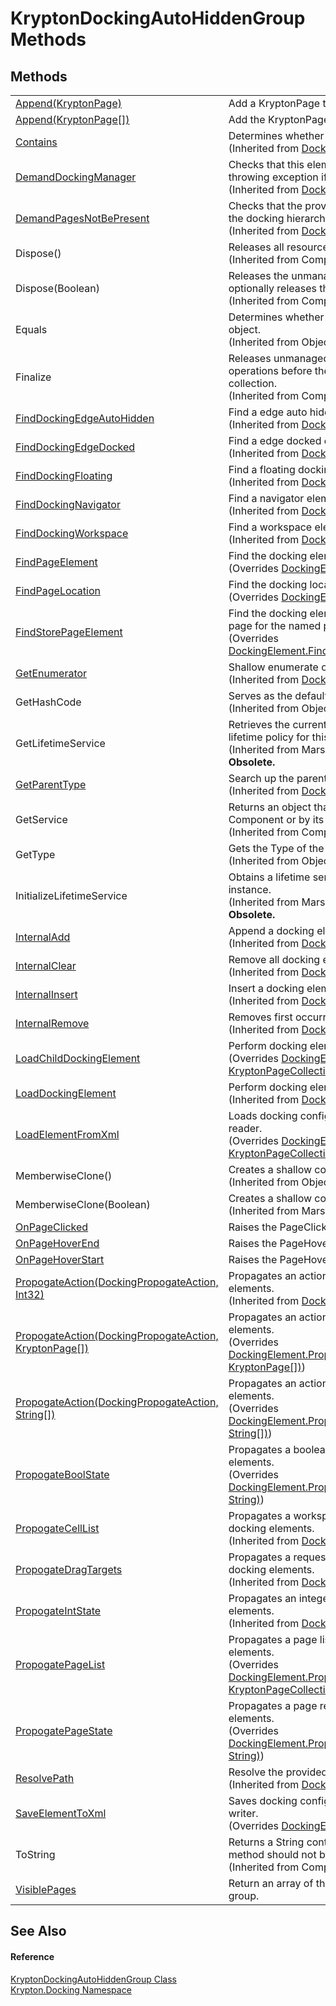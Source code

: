 # KryptonDockingAutoHiddenGroup Methods




## Methods
<table>
<tr>
<td><a href="05a881a4-99ca-0c4c-d6c1-51cfceb4b5c5.md">Append(KryptonPage)</a></td>
<td>Add a KryptonPage to the end of the auto hidden group.</td></tr>
<tr>
<td><a href="bcd7edda-6312-2f59-f813-18fd20160486.md">Append(KryptonPage[])</a></td>
<td>Add the KryptonPage array to the end of the auto hidden group.</td></tr>
<tr>
<td><a href="ffe400f8-9921-39a0-2653-95697435d8e3.md">Contains</a></td>
<td>Determines whether the collection contains the docking element.<br />(Inherited from <a href="b45217df-c31e-9df9-dd90-e39ac4e0ee6c.md">DockingElementClosedCollection</a>)</td></tr>
<tr>
<td><a href="bc35b465-87cc-0062-e5c4-3ed917473786.md">DemandDockingManager</a></td>
<td>Checks that this element has access to a docking manager, throwing exception if not.<br />(Inherited from <a href="c7e1effe-a990-657a-ec94-d84a8ce57b9a.md">DockingElement</a>)</td></tr>
<tr>
<td><a href="36af17fb-6f03-8f71-b4f2-fe0a3e74111f.md">DemandPagesNotBePresent</a></td>
<td>Checks that the provided set of pages are not already present in the docking hierarchy.<br />(Inherited from <a href="c7e1effe-a990-657a-ec94-d84a8ce57b9a.md">DockingElement</a>)</td></tr>
<tr>
<td>Dispose()</td>
<td>Releases all resources used by the Component.<br />(Inherited from Component)</td></tr>
<tr>
<td>Dispose(Boolean)</td>
<td>Releases the unmanaged resources used by the Component and optionally releases the managed resources.<br />(Inherited from Component)</td></tr>
<tr>
<td>Equals</td>
<td>Determines whether the specified object is equal to the current object.<br />(Inherited from Object)</td></tr>
<tr>
<td>Finalize</td>
<td>Releases unmanaged resources and performs other cleanup operations before the Component is reclaimed by garbage collection.<br />(Inherited from Component)</td></tr>
<tr>
<td><a href="877a2948-07c3-c721-7570-c0ff03547b12.md">FindDockingEdgeAutoHidden</a></td>
<td>Find a edge auto hidden element by searching the hierarchy.<br />(Inherited from <a href="c7e1effe-a990-657a-ec94-d84a8ce57b9a.md">DockingElement</a>)</td></tr>
<tr>
<td><a href="e4d4f610-e9bc-ea5d-1bea-7e1827e02778.md">FindDockingEdgeDocked</a></td>
<td>Find a edge docked element by searching the hierarchy.<br />(Inherited from <a href="c7e1effe-a990-657a-ec94-d84a8ce57b9a.md">DockingElement</a>)</td></tr>
<tr>
<td><a href="93c463fd-954b-2534-5586-69c1a14f54ae.md">FindDockingFloating</a></td>
<td>Find a floating docking element by searching the hierarchy.<br />(Inherited from <a href="c7e1effe-a990-657a-ec94-d84a8ce57b9a.md">DockingElement</a>)</td></tr>
<tr>
<td><a href="1805b52e-423d-4aa6-254b-f011eb8d1506.md">FindDockingNavigator</a></td>
<td>Find a navigator element by searching the hierarchy.<br />(Inherited from <a href="c7e1effe-a990-657a-ec94-d84a8ce57b9a.md">DockingElement</a>)</td></tr>
<tr>
<td><a href="855cc15b-a11a-10ca-a229-25314e633b02.md">FindDockingWorkspace</a></td>
<td>Find a workspace element by searching the hierarchy.<br />(Inherited from <a href="c7e1effe-a990-657a-ec94-d84a8ce57b9a.md">DockingElement</a>)</td></tr>
<tr>
<td><a href="d797dd17-5415-119d-7025-811661781813.md">FindPageElement</a></td>
<td>Find the docking element that contains the named page.<br />(Overrides <a href="0e763d98-5fd6-32ee-f0b9-5ac795b0958c.md">DockingElement.FindPageElement(String)</a>)</td></tr>
<tr>
<td><a href="ea63422e-926e-5ebd-e582-07b4cefffbcb.md">FindPageLocation</a></td>
<td>Find the docking location of the named page.<br />(Overrides <a href="5e03f7e8-2f1f-9db9-4360-ac4b7da41513.md">DockingElement.FindPageLocation(String)</a>)</td></tr>
<tr>
<td><a href="4dc14563-072f-8ae6-40b9-bf2bcc073dc1.md">FindStorePageElement</a></td>
<td>Find the docking element that contains the location specific store page for the named page.<br />(Overrides <a href="36051c85-6a56-8827-2b23-419582f99d73.md">DockingElement.FindStorePageElement(DockingLocation, String)</a>)</td></tr>
<tr>
<td><a href="37006165-807d-3baf-9647-35f462653f9b.md">GetEnumerator</a></td>
<td>Shallow enumerate over child docking elements.<br />(Inherited from <a href="b45217df-c31e-9df9-dd90-e39ac4e0ee6c.md">DockingElementClosedCollection</a>)</td></tr>
<tr>
<td>GetHashCode</td>
<td>Serves as the default hash function.<br />(Inherited from Object)</td></tr>
<tr>
<td>GetLifetimeService</td>
<td>Retrieves the current lifetime service object that controls the lifetime policy for this instance.<br />(Inherited from MarshalByRefObject)<br /><strong>Obsolete.</strong></td></tr>
<tr>
<td><a href="07122d7b-5629-fb54-2d5d-1809a5a92420.md">GetParentType</a></td>
<td>Search up the parent chain looking for the specified type of object.<br />(Inherited from <a href="c7e1effe-a990-657a-ec94-d84a8ce57b9a.md">DockingElement</a>)</td></tr>
<tr>
<td>GetService</td>
<td>Returns an object that represents a service provided by the Component or by its Container.<br />(Inherited from Component)</td></tr>
<tr>
<td>GetType</td>
<td>Gets the Type of the current instance.<br />(Inherited from Object)</td></tr>
<tr>
<td>InitializeLifetimeService</td>
<td>Obtains a lifetime service object to control the lifetime policy for this instance.<br />(Inherited from MarshalByRefObject)<br /><strong>Obsolete.</strong></td></tr>
<tr>
<td><a href="116f3dee-52e9-7c4d-9b2d-17ab51e10f54.md">InternalAdd</a></td>
<td>Append a docking element to the collection.<br />(Inherited from <a href="b45217df-c31e-9df9-dd90-e39ac4e0ee6c.md">DockingElementClosedCollection</a>)</td></tr>
<tr>
<td><a href="b8ea2756-66fb-3eaa-c1a1-3ea445f772d4.md">InternalClear</a></td>
<td>Remove all docking elements from the collection.<br />(Inherited from <a href="b45217df-c31e-9df9-dd90-e39ac4e0ee6c.md">DockingElementClosedCollection</a>)</td></tr>
<tr>
<td><a href="3c60488d-7aa3-b3d1-4036-591af424a263.md">InternalInsert</a></td>
<td>Insert a docking element to the collection.<br />(Inherited from <a href="b45217df-c31e-9df9-dd90-e39ac4e0ee6c.md">DockingElementClosedCollection</a>)</td></tr>
<tr>
<td><a href="33556c4e-f778-d3f7-dfc5-854685b7d9e1.md">InternalRemove</a></td>
<td>Removes first occurrence of specified docking element.<br />(Inherited from <a href="b45217df-c31e-9df9-dd90-e39ac4e0ee6c.md">DockingElementClosedCollection</a>)</td></tr>
<tr>
<td><a href="d79ae4d4-53c0-0a6d-de6d-462e911307d5.md">LoadChildDockingElement</a></td>
<td>Perform docking element specific actions for loading a child xml.<br />(Overrides <a href="dbda6a11-d4da-df9c-fe3c-593f7021556e.md">DockingElement.LoadChildDockingElement(XmlReader, KryptonPageCollection, IDockingElement)</a>)</td></tr>
<tr>
<td><a href="d91f6831-33d8-140e-5214-6687834c7260.md">LoadDockingElement</a></td>
<td>Perform docking element specific actions based on the loading xml.<br />(Inherited from <a href="c7e1effe-a990-657a-ec94-d84a8ce57b9a.md">DockingElement</a>)</td></tr>
<tr>
<td><a href="d531ee54-8d11-ec2d-6847-7199685971fc.md">LoadElementFromXml</a></td>
<td>Loads docking configuration information using a provider xml reader.<br />(Overrides <a href="238ed6e8-fc69-56bc-e3f9-9085c1bda29f.md">DockingElement.LoadElementFromXml(XmlReader, KryptonPageCollection)</a>)</td></tr>
<tr>
<td>MemberwiseClone()</td>
<td>Creates a shallow copy of the current Object.<br />(Inherited from Object)</td></tr>
<tr>
<td>MemberwiseClone(Boolean)</td>
<td>Creates a shallow copy of the current MarshalByRefObject object.<br />(Inherited from MarshalByRefObject)</td></tr>
<tr>
<td><a href="1bc940eb-4d85-7cd2-260d-f2ddadfe890e.md">OnPageClicked</a></td>
<td>Raises the PageClicked event.</td></tr>
<tr>
<td><a href="063fe7b9-953e-6577-5bf6-56bd717bb4b5.md">OnPageHoverEnd</a></td>
<td>Raises the PageHoverEnd event.</td></tr>
<tr>
<td><a href="b6d68ecc-aa64-bd32-a870-176e078ec00b.md">OnPageHoverStart</a></td>
<td>Raises the PageHoverStart event.</td></tr>
<tr>
<td><a href="233bb399-94d1-b1af-8f91-a7839557ef61.md">PropogateAction(DockingPropogateAction, Int32)</a></td>
<td>Propagates an action request down the hierarchy of docking elements.<br />(Inherited from <a href="c7e1effe-a990-657a-ec94-d84a8ce57b9a.md">DockingElement</a>)</td></tr>
<tr>
<td><a href="2426895c-76a2-6189-023e-b0d28eec8765.md">PropogateAction(DockingPropogateAction, KryptonPage[])</a></td>
<td>Propagates an action request down the hierarchy of docking elements.<br />(Overrides <a href="365a22a9-4486-d5f2-2b82-e803434e64b9.md">DockingElement.PropogateAction(DockingPropogateAction, KryptonPage[])</a>)</td></tr>
<tr>
<td><a href="70379fcf-2410-b7e2-42f6-976ede6fede2.md">PropogateAction(DockingPropogateAction, String[])</a></td>
<td>Propagates an action request down the hierarchy of docking elements.<br />(Overrides <a href="54bacd22-812c-3085-58b4-fe12d897109d.md">DockingElement.PropogateAction(DockingPropogateAction, String[])</a>)</td></tr>
<tr>
<td><a href="85de20e1-c95b-9f30-8524-877749f9396b.md">PropogateBoolState</a></td>
<td>Propagates a boolean state request down the hierarchy of docking elements.<br />(Overrides <a href="9779e111-51b2-3297-5fc6-5a95b990a64e.md">DockingElement.PropogateBoolState(DockingPropogateBoolState, String)</a>)</td></tr>
<tr>
<td><a href="68cd6c60-d657-f675-2dad-41500520fedc.md">PropogateCellList</a></td>
<td>Propagates a workspace cell list request down the hierarchy of docking elements.<br />(Inherited from <a href="c7e1effe-a990-657a-ec94-d84a8ce57b9a.md">DockingElement</a>)</td></tr>
<tr>
<td><a href="0dcd3898-8baf-cc6e-e85b-2501b5cd8927.md">PropogateDragTargets</a></td>
<td>Propagates a request for drag targets down the hierarchy of docking elements.<br />(Inherited from <a href="c7e1effe-a990-657a-ec94-d84a8ce57b9a.md">DockingElement</a>)</td></tr>
<tr>
<td><a href="8558d773-0258-3a91-e4aa-aeb6a126a75b.md">PropogateIntState</a></td>
<td>Propagates an integer state request down the hierarchy of docking elements.<br />(Inherited from <a href="c7e1effe-a990-657a-ec94-d84a8ce57b9a.md">DockingElement</a>)</td></tr>
<tr>
<td><a href="b895281f-b044-15d2-a7aa-82973ba9128f.md">PropogatePageList</a></td>
<td>Propagates a page list request down the hierarchy of docking elements.<br />(Overrides <a href="541ce7f0-80e7-8aad-71f2-216ee013922f.md">DockingElement.PropogatePageList(DockingPropogatePageList, KryptonPageCollection)</a>)</td></tr>
<tr>
<td><a href="060e62db-ab40-b28f-6843-acd0dde934cf.md">PropogatePageState</a></td>
<td>Propagates a page request down the hierarchy of docking elements.<br />(Overrides <a href="5a6bcf00-030b-2384-1161-625eb3f526e8.md">DockingElement.PropogatePageState(DockingPropogatePageState, String)</a>)</td></tr>
<tr>
<td><a href="bc3639cf-97a9-aabe-2a96-32a376754454.md">ResolvePath</a></td>
<td>Resolve the provided path.<br />(Inherited from <a href="c7e1effe-a990-657a-ec94-d84a8ce57b9a.md">DockingElement</a>)</td></tr>
<tr>
<td><a href="4314bac0-43ff-7938-bcb5-c0122a403f64.md">SaveElementToXml</a></td>
<td>Saves docking configuration information using a provider xml writer.<br />(Overrides <a href="7fa55353-c741-aad5-232b-cf6627f38811.md">DockingElement.SaveElementToXml(XmlWriter)</a>)</td></tr>
<tr>
<td>ToString</td>
<td>Returns a String containing the name of the Component, if any. This method should not be overridden.<br />(Inherited from Component)</td></tr>
<tr>
<td><a href="b9a91c51-2621-f1ae-af56-020e0546ce1b.md">VisiblePages</a></td>
<td>Return an array of the visible pages that are inside the auto hidden group.</td></tr>
</table>

## See Also


#### Reference
<a href="25a33b82-534c-8a16-e110-8e936aee3352.md">KryptonDockingAutoHiddenGroup Class</a>  
<a href="98399376-cf41-9454-4b4d-4fab2ca20bc7.md">Krypton.Docking Namespace</a>  

